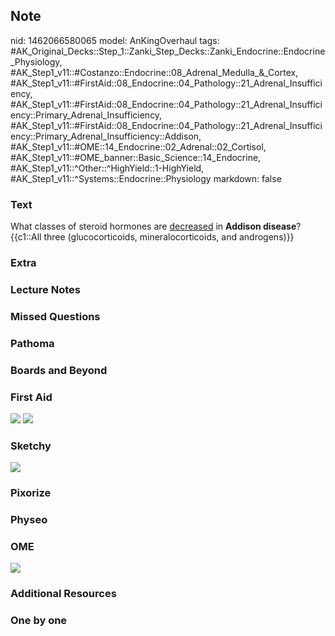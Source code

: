 ## Note
nid: 1462066580065
model: AnKingOverhaul
tags: #AK_Original_Decks::Step_1::Zanki_Step_Decks::Zanki_Endocrine::Endocrine_Physiology, #AK_Step1_v11::#Costanzo::Endocrine::08_Adrenal_Medulla_&_Cortex, #AK_Step1_v11::#FirstAid::08_Endocrine::04_Pathology::21_Adrenal_Insufficiency, #AK_Step1_v11::#FirstAid::08_Endocrine::04_Pathology::21_Adrenal_Insufficiency::Primary_Adrenal_Insufficiency, #AK_Step1_v11::#FirstAid::08_Endocrine::04_Pathology::21_Adrenal_Insufficiency::Primary_Adrenal_Insufficiency::Addison, #AK_Step1_v11::#OME::14_Endocrine::02_Adrenal::02_Cortisol, #AK_Step1_v11::#OME_banner::Basic_Science::14_Endocrine, #AK_Step1_v11::^Other::^HighYield::1-HighYield, #AK_Step1_v11::^Systems::Endocrine::Physiology
markdown: false

### Text
<div>
  What classes of steroid hormones are <u>decreased</u> in
  <b>Addison disease</b>?
</div>
<div>
  {{c1::All three (glucocorticoids, mineralocorticoids, and
  androgens)}}
</div>

### Extra


### Lecture Notes


### Missed Questions


### Pathoma


### Boards and Beyond


### First Aid
<img src="tmp5sDZF8.png"> <img src="tmp0D1cNW.png">

### Sketchy
<img src="tmpqlxMPX.png">

### Pixorize


### Physeo


### OME
<div class="ome-widget">
  <a href=
  "https://onlinemeded.org/spa/endocrine?ref=anki"><img src="_OME_AnkiFlashcards_Topic_1.png"></a>
</div>

### Additional Resources


### One by one

